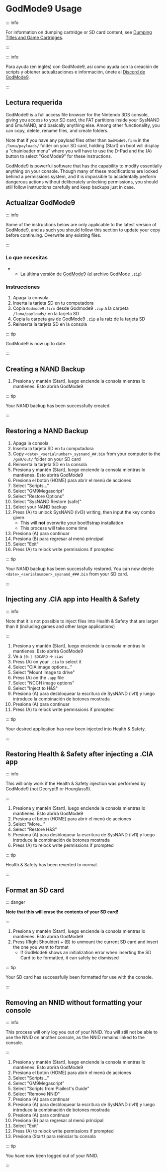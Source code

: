 # GodMode9 Usage

::: info

For information on dumping cartridge or SD card content, see [Dumping Titles and Game Cartridges](dumping-titles-and-game-cartridges).

:::

::: info

Para ayuda (en inglés) con GodMode9, así como ayuda con la creación de scripts y obtener actualizaciones e información, únete al [Discord de GodMode9](https://discord.gg/BRcbvtFxX4).

:::

## Lectura requerida

GodMode9 is a full access file browser for the Nintendo 3DS console, giving you access to your SD card, the FAT partitions inside your SysNAND and EmuNAND, and basically anything else. Among other functionality, you can copy, delete, rename files, and create folders.

Note that if you have any payload files other than `GodMode9.firm` in the `/luma/payloads/` folder on your SD card, holding (Start) on boot will display a "chainloader menu" where you will have to use the D-Pad and the (A) button to select "GodMode9" for these instructions.

GodMode9 is powerful software that has the capability to modify essentially anything on your console. Though many of these modifications are locked behind a permissions system, and it is impossible to accidentally perform dangerous actions without deliberately unlocking permissions, you should still follow instructions carefully and keep backups just in case.

## Actualizar GodMode9

::: info

Some of the instructions below are only applicable to the latest version of GodMode9, and as such you should follow this section to update your copy before continuing. Overwrite any existing files.

:::

### Lo que necesitas

- - La última versión de [GodMode9](https://github.com/d0k3/GodMode9/releases/latest) (el archivo GodMode `.zip`)

### Instrucciones

1. Apaga la consola
2. Inserta la tarjeta SD en tu computadora
3. Copia `Godmode9.firm` desde Godmode9 `.zip` a la carpeta `/luma/payloads/` en la tarjeta SD
4. Copia la carpeta `gm9` de GodMode9 `.zip` a la raíz de la tarjeta SD
5. Reinserta la tarjeta SD en la consola

::: tip

GodMode9 is now up to date.

:::

## Creating a NAND Backup

1. Presiona y mantén (Start), luego enciende la consola mientras lo mantienes. Esto abrirá GodMode9

<!--@include: ./_include/nand-backup.md -->

::: tip

Your NAND backup has been successfully created.

:::

## Restoring a NAND Backup

1. Apaga la consola
2. Inserta la tarjeta SD en tu computadora
3. Copy `<date>_<serialnumber>_sysnand_##.bin` from your computer to the `/gm9/out/` folder on your SD card
4. Reinserta la tarjeta SD en la consola
5. Presiona y mantén (Start), luego enciende la consola mientras lo mantienes. Esto abrirá GodMode9
6. Presiona el botón (HOME) para abrir el menú de acciones
7. Select "Scripts..."
8. Select "GM9Megascript"
9. Select "Restore Options"
10. Select "SysNAND Restore (safe)"
11. Select your NAND backup
12. Press (A) to unlock SysNAND (lvl3) writing, then input the key combo given
    - This will **not** overwrite your boot9strap installation
    - This process will take some time
13. Presiona (A) para continuar
14. Presiona (B) para regresar al menú principal
15. Select "Exit"
16. Press (A) to relock write permissions if prompted

::: tip

Your NAND backup has been successfully restored. You can now delete `<date>_<serialnumber>_sysnand_###.bin` from your SD card.

:::

## Injecting any .CIA app into Health & Safety

::: info

Note that it is not possible to inject files into Health & Safety that are larger than it (including games and other large applications)

:::

1. Presiona y mantén (Start), luego enciende la consola mientras lo mantienes. Esto abrirá GodMode9
2. Ve a `[0:] SDCARD` -> `cias`
3. Press (A) on your `.cia` to select it
4. Select "CIA image options..."
5. Select "Mount image to drive"
6. Press (A) on the `.app` file
7. Select "NCCH image options"
8. Select "Inject to H&S"
9. Presiona (A) para desbloquear la escritura de SysNAND (lvl1) y luego introduce la combinación de botones mostrada
10. Presiona (A) para continuar
11. Press (A) to relock write permissions if prompted

::: tip

Your desired application has now been injected into Health & Safety.

:::

## Restoring Health & Safety after injecting a .CIA app

::: info

This will only work if the Health & Safety injection was performed by GodMode9 (not Decrypt9 or Hourglass9).

:::

1. Presiona y mantén (Start), luego enciende la consola mientras lo mantienes. Esto abrirá GodMode9
2. Presiona el botón (HOME) para abrir el menú de acciones
3. Select "More..."
4. Select "Restore H&S"
5. Presiona (A) para desbloquear la escritura de SysNAND (lvl1) y luego introduce la combinación de botones mostrada
6. Press (A) to relock write permissions if prompted

::: tip

Health & Safety has been reverted to normal.

:::

## Format an SD card

::: danger

**Note that this will erase the contents of your SD card!**

:::

1. Presiona y mantén (Start), luego enciende la consola mientras lo mantienes. Esto abrirá GodMode9
2. Press (Right Shoulder) + (B) to unmount the current SD card and insert the one you want to format
    - If GodMode9 shows an initialization error when inserting the SD Card to be formatted, it can safely be dismissed

<!--@include: ./_include/format-sd-gm9.md -->

::: tip

Your SD card has successfully been formatted for use with the console.

:::

## Removing an NNID without formatting your console

::: info

This process will only log you out of your NNID. You will still not be able to use the NNID on another console, as the NNID remains linked to the console.

:::

1. Presiona y mantén (Start), luego enciende la consola mientras lo mantienes. Esto abrirá GodMode9
2. Presiona el botón (HOME) para abrir el menú de acciones
3. Select "Scripts..."
4. Select "GM9Megascript"
5. Select "Scripts from Plailect's Guide"
6. Select "Remove NNID"
7. Presiona (A) para continuar
8. Presiona (A) para desbloquear la escritura de SysNAND (lvl1) y luego introduce la combinación de botones mostrada
9. Presiona (A) para continuar
10. Presiona (B) para regresar al menú principal
11. Select "Exit"
12. Press (A) to relock write permissions if prompted
13. Presiona (Start) para reiniciar tu consola

::: tip

You have now been logged out of your NNID.

:::
